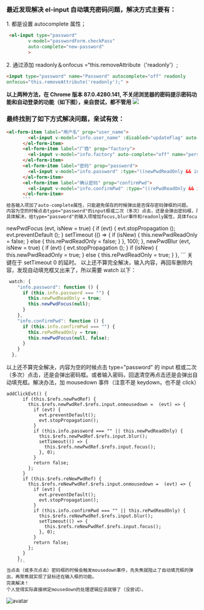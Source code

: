 ### 最近发现解决 el-input 自动填充密码问题，解决方式主要有：

1\. 都是设置 autocomplete 属性；

```html
 <el-input type="password"
	    v-model="passwordForm.checkPass"
	    auto-complete="new-password"
	    >
```

2\. 通过添加 readonly＆onfocus =“this.removeAttribute（'readonly'）;

```html
<input type="password" name="Password" autocomplete="off" readonly 
onfocus="this.removeAttribute('readonly');" >
```

**以上两种方法，在 Chrome 版本 87.0.4280.141, 不关闭浏览器的密码提示密码功能和自动登录的功能（如下图），亲自尝试，都不管用** ![](https://p6-juejin.byteimg.com/tos-cn-i-k3u1fbpfcp/84996869de5349ccb3adb0e3bb24cdae~tplv-k3u1fbpfcp-zoom-in-crop-mark:1512:0:0:0.awebp)

### 最终找到了如下方式解决问题，亲试有效：

````html
<el-form-item label="用户名" prop="user_name">
        <el-input v-model="info.user_name" :disabled="updateFlag" auto-complete="off" name="person.user.user_name"></el-input>
      </el-form-item>
      <el-form-item label="厂商" prop="factory">
        <el-input v-model="info.factory" auto-complete="off" name="person.user.factory"></el-input>
      </el-form-item>
      <el-form-item label="密码" prop="password">
        <el-input v-model="info.password" :type="((newPwdReadOnly && info.password) || info.password)?'password':'text'" auto-complete="new-password" name="person.user.new_password" @focus="newPwdFocus($event)" :readonly="newPwdReadOnly" @blur="newPwdBlur($event)" ref="newPwdRef"></el-input>
      </el-form-item>
      <el-form-item label="确认密码" prop="confirmPwd">
        <el-input v-model="info.confirmPwd" :type="((rePwdReadOnly && info.confirmPwd) || info.confirmPwd)?'password':'text'" auto-complete="confirm-password" name="person.user.re_password" @focus="newPwdFocus($event, false)" :readonly="rePwdReadOnly" @blur="newPwdBlur($event, false)" ref="reNewPwdRef"></el-input>
      </el-form-item>
      ```
给各输入项加了auto-complete属性，只能避免保存的时候弹出是否保存密码弹框的问题。
内容为空的时候点击type="password"的input框或二次（多次）点击，还是会弹出密码框，所以在上面加了type在password和text之间切换（只能解决第一次多次点击的场景）。
具体解决，给type="password"的输入项增加focus,blur事件和readonly属性，具体focus, blur方法：
````

newPwdFocus (evt, isNew = true) { if (evt) { evt.stopPropagation (); evt.preventDefault (); } setTimeout (() => { if (isNew) { this.newPwdReadOnly = false; } else { this.rePwdReadOnly = false; } }, 100); }, newPwdBlur (evt, isNew = true) { if (evt) { evt.stopPropagation (); } if (isNew) { this.newPwdReadOnly = true; } else { this.rePwdReadOnly = true; } }, \`\`\` 关键在于 setTimeout 0 的延时。 以上还不算完全解决，输入内容，再回车删除内容，发现自动填充框又出来了，所以需要 watch 以下：

```js
 watch: {
    "info.password": function () {
      if (this.info.password === "") {
        this.newPwdReadOnly = true;
        this.newPwdFocus(null);
      }
    },
    "info.confirmPwd": function () {
      if (this.info.confirmPwd === "") {
        this.rePwdReadOnly = true;
        this.newPwdFocus(null, false);
      }
    }
  },
```

以上还不算完全解决，内容为空的时候点击 type="password" 的 input 框或二次（多次）点击，还是会弹出密码框。或者输入密码，回退清空再点击还是会弹出自动填充框。解决办法，加 mousedown 事件（注意不是 keydown，也不是 click）

````
addClickEvt() {
      if (this.$refs.newPwdRef) {
        this.$refs.newPwdRef.$refs.input.onmousedown =  (evt) => {
          if (evt) {
            evt.preventDefault();
            evt.stopPropagation();
          }
          if (this.info.password === "" || this.newPwdReadOnly) {
            this.$refs.newPwdRef.$refs.input.blur();
            setTimeout(() => {
              this.$refs.newPwdRef.$refs.input.focus();
            }, 0);
          }
          return false;
        };
      }
      if (this.$refs.reNewPwdRef) {
        this.$refs.reNewPwdRef.$refs.input.onmousedown =  (evt) => {
          if (evt) {
            evt.preventDefault();
            evt.stopPropagation();
          }
          if (this.info.confirmPwd === "" || this.rePwdReadOnly) {
            this.$refs.reNewPwdRef.$refs.input.blur();
            setTimeout(() => {
              this.$refs.reNewPwdRef.$refs.input.focus();
            }, 0);
          }
          return false;
        };
      }
    },
    ```
当点击（或多次点击）密码框的时候会触发mousedown事件，先失焦就阻止了自动填充框的弹出，再聚焦就实现了鼠标还在输入框的功能。
完美解决！
个人觉得实际直接绑定mousedown的处理逻辑应该就够了（没尝试）。
````

<!---->

![avatar](https://p26-passport.byteacctimg.com/img/mosaic-legacy/3793/3131589739~50x50.awebp)

<!---->
